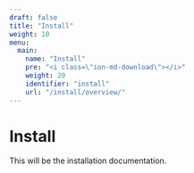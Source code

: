 ```yaml
---
draft: false
title: "Install"
weight: 10
menu:
  main:
    name: "Install"
    pre: "<i class=\"ion-md-download\"></i>"
    weight: 20
    identifier: "install"
    url: "/install/overview/"
---
```


# Install

This will be the installation documentation.
